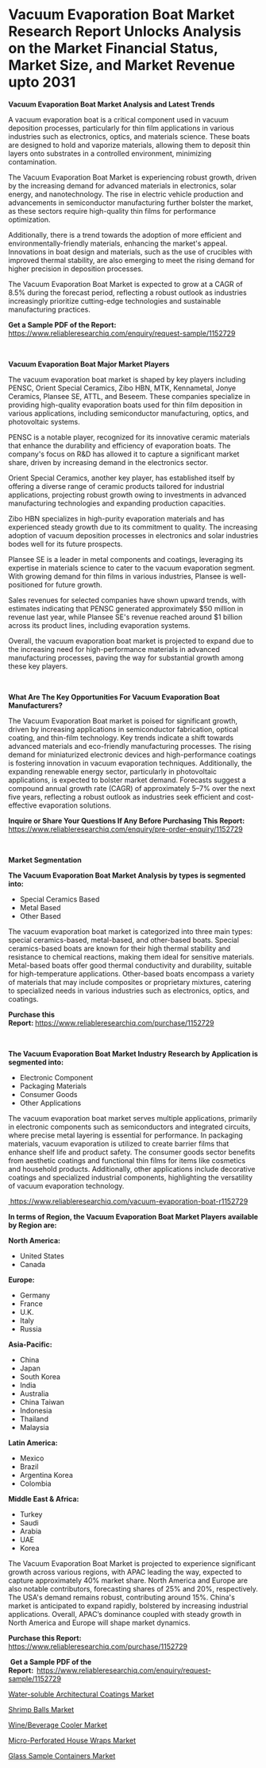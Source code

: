 <p><h1>Vacuum Evaporation Boat Market Research Report Unlocks Analysis on the Market Financial Status, Market Size, and Market Revenue upto 2031</h1></p><p><strong>Vacuum Evaporation Boat Market Analysis and Latest Trends</strong></p>
<p><p>A vacuum evaporation boat is a critical component used in vacuum deposition processes, particularly for thin film applications in various industries such as electronics, optics, and materials science. These boats are designed to hold and vaporize materials, allowing them to deposit thin layers onto substrates in a controlled environment, minimizing contamination.</p><p>The Vacuum Evaporation Boat Market is experiencing robust growth, driven by the increasing demand for advanced materials in electronics, solar energy, and nanotechnology. The rise in electric vehicle production and advancements in semiconductor manufacturing further bolster the market, as these sectors require high-quality thin films for performance optimization. </p><p>Additionally, there is a trend towards the adoption of more efficient and environmentally-friendly materials, enhancing the market's appeal. Innovations in boat design and materials, such as the use of crucibles with improved thermal stability, are also emerging to meet the rising demand for higher precision in deposition processes.</p><p>The Vacuum Evaporation Boat Market is expected to grow at a CAGR of 8.5% during the forecast period, reflecting a robust outlook as industries increasingly prioritize cutting-edge technologies and sustainable manufacturing practices.</p></p>
<p><strong>Get a Sample PDF of the Report:&nbsp;</strong> <a href="https://www.reliableresearchiq.com/enquiry/request-sample/1152729">https://www.reliableresearchiq.com/enquiry/request-sample/1152729</a></p>
<p>&nbsp;</p>
<p><strong>Vacuum Evaporation Boat Major Market Players</strong></p>
<p><p>The vacuum evaporation boat market is shaped by key players including PENSC, Orient Special Ceramics, Zibo HBN, MTK, Kennametal, Jonye Ceramics, Plansee SE, ATTL, and Beseem. These companies specialize in providing high-quality evaporation boats used for thin film deposition in various applications, including semiconductor manufacturing, optics, and photovoltaic systems.</p><p>PENSC is a notable player, recognized for its innovative ceramic materials that enhance the durability and efficiency of evaporation boats. The company's focus on R&D has allowed it to capture a significant market share, driven by increasing demand in the electronics sector. </p><p>Orient Special Ceramics, another key player, has established itself by offering a diverse range of ceramic products tailored for industrial applications, projecting robust growth owing to investments in advanced manufacturing technologies and expanding production capacities.</p><p>Zibo HBN specializes in high-purity evaporation materials and has experienced steady growth due to its commitment to quality. The increasing adoption of vacuum deposition processes in electronics and solar industries bodes well for its future prospects.</p><p>Plansee SE is a leader in metal components and coatings, leveraging its expertise in materials science to cater to the vacuum evaporation segment. With growing demand for thin films in various industries, Plansee is well-positioned for future growth.</p><p>Sales revenues for selected companies have shown upward trends, with estimates indicating that PENSC generated approximately $50 million in revenue last year, while Plansee SE's revenue reached around $1 billion across its product lines, including evaporation systems.</p><p>Overall, the vacuum evaporation boat market is projected to expand due to the increasing need for high-performance materials in advanced manufacturing processes, paving the way for substantial growth among these key players.</p></p>
<p>&nbsp;</p>
<p><strong>What Are The Key Opportunities For Vacuum Evaporation Boat Manufacturers?</strong></p>
<p><p>The Vacuum Evaporation Boat market is poised for significant growth, driven by increasing applications in semiconductor fabrication, optical coating, and thin-film technology. Key trends indicate a shift towards advanced materials and eco-friendly manufacturing processes. The rising demand for miniaturized electronic devices and high-performance coatings is fostering innovation in vacuum evaporation techniques. Additionally, the expanding renewable energy sector, particularly in photovoltaic applications, is expected to bolster market demand. Forecasts suggest a compound annual growth rate (CAGR) of approximately 5–7% over the next five years, reflecting a robust outlook as industries seek efficient and cost-effective evaporation solutions.</p></p>
<p><strong>Inquire or Share Your Questions If Any Before Purchasing This Report:</strong> <a href="https://www.reliableresearchiq.com/enquiry/pre-order-enquiry/1152729">https://www.reliableresearchiq.com/enquiry/pre-order-enquiry/1152729</a></p>
<p>&nbsp;</p>
<p><strong>Market Segmentation</strong></p>
<p><strong>The Vacuum Evaporation Boat Market Analysis by types is segmented into:</strong></p>
<p><ul><li>Special Ceramics Based</li><li>Metal Based</li><li>Other Based</li></ul></p>
<p><p>The vacuum evaporation boat market is categorized into three main types: special ceramics-based, metal-based, and other-based boats. Special ceramics-based boats are known for their high thermal stability and resistance to chemical reactions, making them ideal for sensitive materials. Metal-based boats offer good thermal conductivity and durability, suitable for high-temperature applications. Other-based boats encompass a variety of materials that may include composites or proprietary mixtures, catering to specialized needs in various industries such as electronics, optics, and coatings.</p></p>
<p><strong>Purchase this Report:&nbsp;</strong><a href="https://www.reliableresearchiq.com/purchase/1152729">https://www.reliableresearchiq.com/purchase/1152729</a></p>
<p>&nbsp;</p>
<p><strong>The Vacuum Evaporation Boat Market Industry Research by Application is segmented into:</strong></p>
<p><ul><li>Electronic Component</li><li>Packaging Materials</li><li>Consumer Goods</li><li>Other Applications</li></ul></p>
<p><p>The vacuum evaporation boat market serves multiple applications, primarily in electronic components such as semiconductors and integrated circuits, where precise metal layering is essential for performance. In packaging materials, vacuum evaporation is utilized to create barrier films that enhance shelf life and product safety. The consumer goods sector benefits from aesthetic coatings and functional thin films for items like cosmetics and household products. Additionally, other applications include decorative coatings and specialized industrial components, highlighting the versatility of vacuum evaporation technology.</p></p>
<p><a href="https://www.reliableresearchiq.com/vacuum-evaporation-boat-r1152729">&nbsp;https://www.reliableresearchiq.com/vacuum-evaporation-boat-r1152729</a></p>
<p><strong>In terms of Region, the Vacuum Evaporation Boat Market Players available by Region are:</strong></p>
<p>
    <p> <strong> North America: </strong>
        <ul>
            <li>United States</li>
            <li>Canada</li>
        </ul>
        </p> 
    <p> <strong> Europe: </strong>
        <ul>
            <li>Germany</li>
            <li>France</li>
            <li>U.K.</li>
            <li>Italy</li>
            <li>Russia</li>
        </ul>
        </p> 
    <p> <strong> Asia-Pacific: </strong>
        <ul>
            <li>China</li>
            <li>Japan</li>
            <li>South Korea</li>
            <li>India</li>
            <li>Australia</li>
            <li>China Taiwan</li>
            <li>Indonesia</li>
            <li>Thailand</li>
            <li>Malaysia</li>
        </ul>
        </p> 
    <p> <strong> Latin America: </strong>
        <ul>
            <li>Mexico</li>
            <li>Brazil</li>
            <li>Argentina Korea</li>
            <li>Colombia</li>
        </ul>
        </p> 
    <p> <strong> Middle East & Africa: </strong>
        <ul>
            <li>Turkey</li>
            <li>Saudi</li>
            <li>Arabia</li>
            <li>UAE</li>
            <li>Korea</li>
        </ul>
    </p>
    </p>
<p><p>The Vacuum Evaporation Boat Market is projected to experience significant growth across various regions, with APAC leading the way, expected to capture approximately 40% market share. North America and Europe are also notable contributors, forecasting shares of 25% and 20%, respectively. The USA's demand remains robust, contributing around 15%. China's market is anticipated to expand rapidly, bolstered by increasing industrial applications. Overall, APAC’s dominance coupled with steady growth in North America and Europe will shape market dynamics.</p></p>
<p><strong>Purchase this Report: </strong><a href="https://www.reliableresearchiq.com/purchase/1152729">https://www.reliableresearchiq.com/purchase/1152729</a></p>
<p>&nbsp;<strong>Get a Sample PDF of the Report:&nbsp;&nbsp;</strong><a href="https://www.reliableresearchiq.com/enquiry/request-sample/1152729">https://www.reliableresearchiq.com/enquiry/request-sample/1152729</a></p>
<p><strong></strong></p>
<p><p><a href="https://issuu.com/reportprime-2/docs/water-soluble-architectural-coating_608ab67e6aadd1">Water-soluble Architectural Coatings Market</a></p><p><a href="https://www.linkedin.com/pulse/global-shrimp-balls-market-size-share-analysis-product-5fcme?trackingId=crIvUrYwSGqzetkzqd5MdQ%3D%3D">Shrimp Balls Market</a></p><p><a href="https://github.com/jeffreybishop26/Market-Research-Report-List-1/blob/main/winebeverage-cooler-market.md">Wine/Beverage Cooler Market</a></p><p><a href="https://issuu.com/reportprime-2/docs/micro-perforated-house-wraps-market_5e9ce2ac6d273d">Micro-Perforated House Wraps Market</a></p><p><a href="https://www.linkedin.com/pulse/analyzing-key-drivers-glass-sample-containers-market-trends-urm4e?trackingId=YBO2EfnfSVWNBoeZPY%2FBTA%3D%3D">Glass Sample Containers Market</a></p></p>